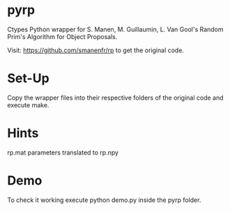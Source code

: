 pyrp
====

Ctypes Python wrapper for S. Manen, M. Guillaumin, L. Van Gool's Random Prim's Algorithm for Object Proposals.

Visit: https://github.com/smanenfr/rp to get the original code.

Set-Up
======
Copy the wrapper files into their respective folders of the original code and execute make.

Hints
=====

rp.mat parameters translated to rp.npy


Demo
====

To check it working execute python demo.py inside the pyrp folder.
